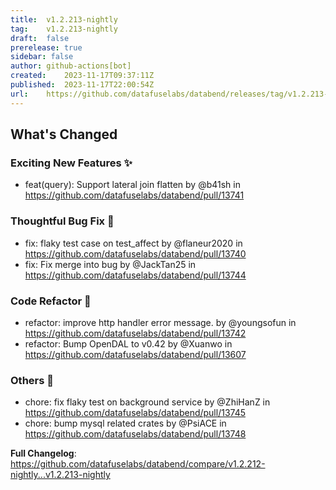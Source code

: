 ```yaml
---
title:	v1.2.213-nightly
tag:	v1.2.213-nightly
draft:	false
prerelease:	true
sidebar: false
author:	github-actions[bot]
created:	2023-11-17T09:37:11Z
published:	2023-11-17T22:00:54Z
url:	https://github.com/datafuselabs/databend/releases/tag/v1.2.213-nightly
---
```

<!-- Release notes generated using configuration in .github/release.yml at main -->

## What's Changed
### Exciting New Features ✨
* feat(query): Support lateral join flatten by @b41sh in https://github.com/datafuselabs/databend/pull/13741
### Thoughtful Bug Fix 🔧
* fix: flaky test case on test_affect by @flaneur2020 in https://github.com/datafuselabs/databend/pull/13740
* fix: Fix merge into bug by @JackTan25 in https://github.com/datafuselabs/databend/pull/13744
### Code Refactor 🎉
* refactor: improve http handler error message. by @youngsofun in https://github.com/datafuselabs/databend/pull/13742
* refactor: Bump OpenDAL to v0.42 by @Xuanwo in https://github.com/datafuselabs/databend/pull/13607
### Others 📒
* chore: fix flaky test on background service by @ZhiHanZ in https://github.com/datafuselabs/databend/pull/13745
* chore: bump mysql related crates by @PsiACE in https://github.com/datafuselabs/databend/pull/13748


**Full Changelog**: https://github.com/datafuselabs/databend/compare/v1.2.212-nightly...v1.2.213-nightly
